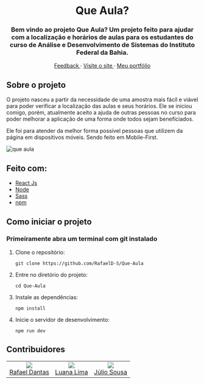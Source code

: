 

<div align="center">
  <h1>
    Que Aula?
  </h1>
  <h3>
    Bem vindo ao projeto Que Aula? Um projeto feito para ajudar com a localização e horários de aulas para os estudantes do curso de Análise e Desenvolvimento de Sistemas do Instituto Federal da Bahia.
  </h3>
  <div align="center">
    <a href="https://docs.google.com/forms/d/e/1FAIpQLSfkVjykgXE8E3kBQETSRzgBIYWiNX0wNW0aL5av3yZbJN6bEw/viewform?usp=sf_link">
      Feedback
    </a>
    ·
    <a href="https://que-aula.vercel.app/">
      Visite o site
    </a>
    ·
    <a href="https://github.com/RafaelD-S/Portifolio">
      Meu portfólio
    </a>
  </div>
</div>

## Sobre o projeto
O projeto nasceu a partir da necessidade de uma amostra mais fácil e viável para poder verificar a localização das aulas e seus horários. 
Ele se iniciou comigo, porém, atualmente aceito a ajuda de outras pessoas no curso para poder melhorar a aplicação de uma forma onde todos sejam benefíciados.

Ele foi para atender da melhor forma possível pessoas que utilizem da página em dispositivos móveis. Sendo feito em Mobile-First.

![que aula](https://github.com/user-attachments/assets/8776c80b-976e-4787-bef3-e82bf8eb1947)

## Feito com:
- <a href="https://pt-br.legacy.reactjs.org"> React Js </a>
- <a href="https://reactrouter.com/en/main"> Node </a>
- <a href="https://sass-lang.com"> Sass </a>
- <a href="https://www.npmjs.com"> npm </a>

## Como iniciar o projeto
### Primeiramente abra um terminal com git instalado

1. Clone o repositório:
   ```
   git clone https://github.com/RafaelD-S/Que-Aula
   ```
2. Entre no diretório do projeto:
   ```
   cd Que-Aula
   ```
3. Instale as dependências:
   ```
   npm install
   ```

4. Inicie o servidor de desenvolvimento:
   ```
   npm run dev
   ```

## Contribuidores
<table>
  <td align="center">
    <img src="https://github.com/rafaeld-s.png?size=100"/>
    <br/>
    <a href="https://github.com/RafaelD-S" target="_blank">
      Rafael Dantas
    </a>
  </td>
  <td align="center">
    <img src="https://github.com/luad3cristal.png?size=100"/>
    <br/>
    <a href="https://github.com/RafaelD-S" target="_blank">
      Luana Lima
    </a>
  </td>
  <td align="center">
    <img src="https://github.com/Descafeiinado.png?size=100"/>
    <br/>
    <a href="https://github.com/RafaelD-S" target="_blank">
      Júlio Sousa
    </a>
  </td>
</table>


